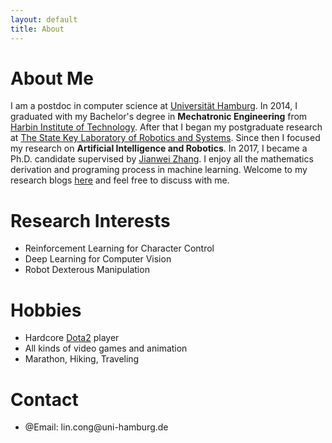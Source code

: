 ```yaml
---
layout: default
title: About
---
```

# About Me
I am a postdoc in computer science at [Universität Hamburg](https://tams.informatik.uni-hamburg.de/people/cong/). In 2014, I graduated with my Bachelor's degree in **Mechatronic Engineering** from [Harbin Institute of Technology](http://en.hit.edu.cn/). After that I began my postgraduate research at [The State Key Laboratory of Robotics and Systems](http://en.hit.edu.cn/post/detail/3602). Since then I focused my research on **Artificial Intelligence and Robotics**. In 2017, I became a Ph.D. candidate supervised by [Jianwei Zhang](https://tams.informatik.uni-hamburg.de/people/zhang/). I enjoy all the mathematics derivation and programing process in machine learning. Welcome to my research blogs [here](blog) and feel free to discuss with me.

# Research Interests
- Reinforcement Learning for Character Control
- Deep Learning for Computer Vision
- Robot Dexterous Manipulation

# Hobbies
- Hardcore [Dota2](https://de.dota2.com/?l=schinese) player
- All kinds of video games and animation
- Marathon, Hiking, Traveling

# Contact
<ul class="contacts">
        <li>@Email: lin.cong@uni-hamburg.de</li>
</ul>
